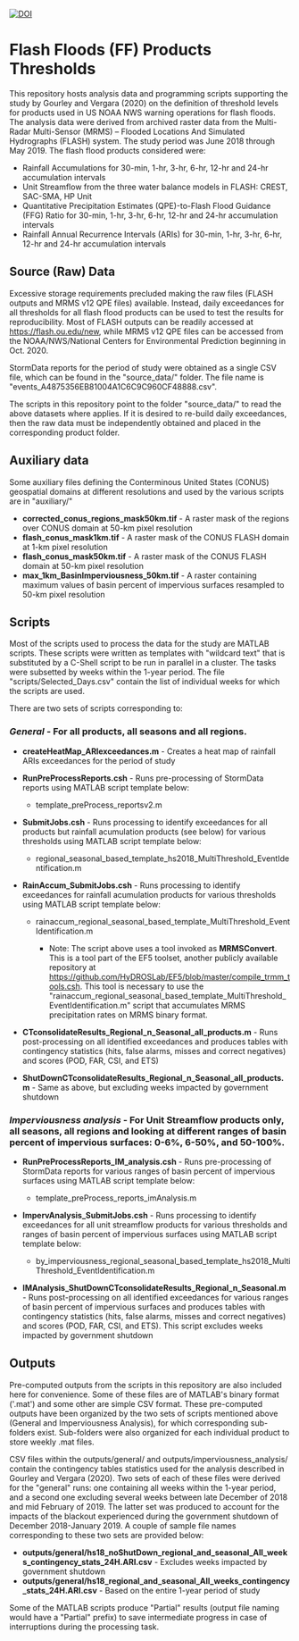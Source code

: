 [![DOI](https://zenodo.org/badge/DOI/10.5281/zenodo.4022675.svg)](https://doi.org/10.5281/zenodo.4022675)

# Flash Floods (FF) Products Thresholds

This repository hosts analysis data and programming scripts supporting the study by Gourley and Vergara (2020) on the definition of threshold levels for products used in US NOAA NWS warning operations for flash floods. The analysis data were derived from archived raster data from the Multi-Radar Multi-Sensor (MRMS) – Flooded Locations And Simulated Hydrographs (FLASH) system. The study period was June 2018 through May 2019. The flash flood products considered were:

* Rainfall Accumulations for 30-min, 1-hr, 3-hr, 6-hr, 12-hr and 24-hr accumulation intervals
* Unit Streamflow from the three water balance models in FLASH: CREST, SAC-SMA, HP Unit 
* Quantitative Precipitation Estimates (QPE)-to-Flash Flood Guidance (FFG) Ratio for 30-min, 1-hr, 3-hr, 6-hr, 12-hr and 24-hr accumulation intervals
* Rainfall Annual Recurrence Intervals (ARIs) for 30-min, 1-hr, 3-hr, 6-hr, 12-hr and 24-hr accumulation intervals

## Source (Raw) Data

Excessive storage requirements precluded making the raw files (FLASH outputs and MRMS v12 QPE files) available. Instead, daily exceedances for all thresholds for all flash flood products can be used to test the results for reproducibility. Most of FLASH outputs can be readily accessed at https://flash.ou.edu/new, while MRMS v12 QPE files can be accessed from the NOAA/NWS/National Centers for Environmental Prediction beginning in Oct. 2020.

StormData reports for the period of study were obtained as a single CSV file, which can be found in the "source_data/" folder. The file name is "events_A4875356EB81004A1C6C9C960CF48888.csv".

The scripts in this repository point to the folder "source_data/" to read the above datasets where applies. If it is desired to re-build daily exceedances, then the raw data must be independently obtained and placed in the corresponding product folder.

## Auxiliary data

Some auxiliary files defining the Conterminous United States (CONUS) geospatial domains at different resolutions and used by the various scripts are in "auxiliary/"

* **corrected_conus_regions_mask50km.tif** - A raster mask of the regions over CONUS domain at 50-km pixel resolution
* **flash_conus_mask1km.tif** - A raster mask of the CONUS FLASH domain at 1-km pixel resolution
* **flash_conus_mask50km.tif** - A raster mask of the CONUS FLASH domain at 50-km pixel resolution
* **max_1km_BasinImperviousness_50km.tif** - A raster containing maximum values of basin percent of impervious surfaces resampled to 50-km pixel resolution

## Scripts

Most of the scripts used to process the data for the study are MATLAB scripts. These scripts were written as templates with "wildcard text" that is substituted by a C-Shell script to be run in parallel in a cluster. The tasks were subsetted by weeks within the 1-year period. The file "scripts/Selected_Days.csv" contain the list of individual weeks for which the scripts are used.

There are two sets of scripts corresponding to:

### *General* - For all products, all seasons and all regions.
  - **createHeatMap_ARIexceedances.m** - Creates a heat map of rainfall ARIs exceedances for the period of study

  - **RunPreProcessReports.csh** - Runs pre-processing of StormData reports using MATLAB script template below:
    - template_preProcess_reportsv2.m

  - **SubmitJobs.csh** - Runs processing to identify exceedances for all products but rainfall acumulation products (see below) for various thresholds using MATLAB script template below:
    - regional_seasonal_based_template_hs2018_MultiThreshold_EventIdentification.m

  - **RainAccum_SubmitJobs.csh** - Runs processing to identify exceedances for rainfall acumulation products for various thresholds using MATLAB script template below:
    - rainaccum_regional_seasonal_based_template_MultiThreshold_EventIdentification.m

      - Note: The script above uses a tool invoked as **MRMSConvert**. This is a tool part of the EF5 toolset, another publicly available repository at https://github.com/HyDROSLab/EF5/blob/master/compile_trmm_tools.csh. This tool is necessary to use the "rainaccum_regional_seasonal_based_template_MultiThreshold_EventIdentification.m" script that accumulates MRMS precipitation rates on MRMS binary format.

  - **CTconsolidateResults_Regional_n_Seasonal_all_products.m** - Runs post-processing on all identified exceedances and produces tables with contingency statistics (hits, false alarms, misses and correct negatives) and scores (POD, FAR, CSI, and ETS)

  - **ShutDownCTconsolidateResults_Regional_n_Seasonal_all_products.m** - Same as above, but excluding weeks impacted by government shutdown

### *Imperviousness analysis* - For Unit Streamflow products only, all seasons, all regions and looking at different ranges of basin percent of impervious surfaces: 0-6%, 6-50%, and 50-100%.
  - **RunPreProcessReports_IM_analysis.csh** - Runs pre-processing of StormData reports for various ranges of basin percent of impervious surfaces  using MATLAB script template below:
    - template_preProcess_reports_imAnalysis.m 

  - **ImpervAnalysis_SubmitJobs.csh** - Runs processing to identify exceedances for all unit streamflow products for various thresholds and ranges of basin percent of impervious surfaces using MATLAB script template below:
    - by_imperviousness_regional_seasonal_based_template_hs2018_MultiThreshold_EventIdentification.m

  - **IMAnalysis_ShutDownCTconsolidateResults_Regional_n_Seasonal.m** - Runs post-processing on all identified exceedances for various ranges of basin percent of impervious surfaces and produces tables with contingency statistics (hits, false alarms, misses and correct negatives) and scores (POD, FAR, CSI, and ETS). This script excludes weeks impacted by government shutdown

## Outputs

Pre-computed outputs from the scripts in this repository are also included here for convenience. Some of these files are of MATLAB's binary format ('.mat') and some other are simple CSV format. These pre-computed outputs have been organized by the two sets of scripts mentioned above (General and Imperviousness Analysis), for which corresponding sub-folders exist. Sub-folders were also organized for each individual product to store weekly .mat files.

CSV files within the outputs/general/ and outputs/imperviousness_analysis/ contain the contingency tables statistics used for the analysis described in Gourley and Vergara (2020). Two sets of each of these files were derived for the "general" runs: one containing all weeks within the 1-year period, and a second one excluding several weeks between late December of 2018 and mid February of 2019. The latter set was produced to account for the impacts of the blackout experienced during the government shutdown of December 2018-January 2019. A couple of sample file names corresponding to these two sets are provided below:

* **outputs/general/hs18_noShutDown_regional_and_seasonal_All_weeks_contingency_stats_24H.ARI.csv** - Excludes weeks impacted by government shutdown
* **outputs/general/hs18_regional_and_seasonal_All_weeks_contingency_stats_24H.ARI.csv** - Based on the entire 1-year period of study

Some of the MATLAB scripts produce "Partial" results (output file naming would have a "Partial" prefix) to save intermediate progress in case of interruptions during the processing task.
